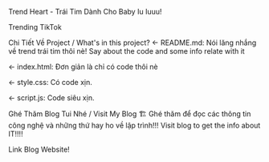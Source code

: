 Trend Heart - Trái Tim Dành Cho Baby Iu Iuuu!

Trending TikTok

Chi Tiết Về Project / What's in this project?
← README.md: Nói lăng nhắng về trend trái tim thôi nè! Say about the code and some info relate with it

← index.html: Đơn giản là chỉ có code thôi nè

← style.css: Có code xịn.

← script.js: Code siêu xịn.

Ghé Thăm Blog Tui Nhé / Visit My Blog 🏗️
Ghé thăm để đọc các thông tin công nghệ và những thứ hay ho về lập trình!!! Visit blog to get the info about IT!!!!

Link Blog Website!
